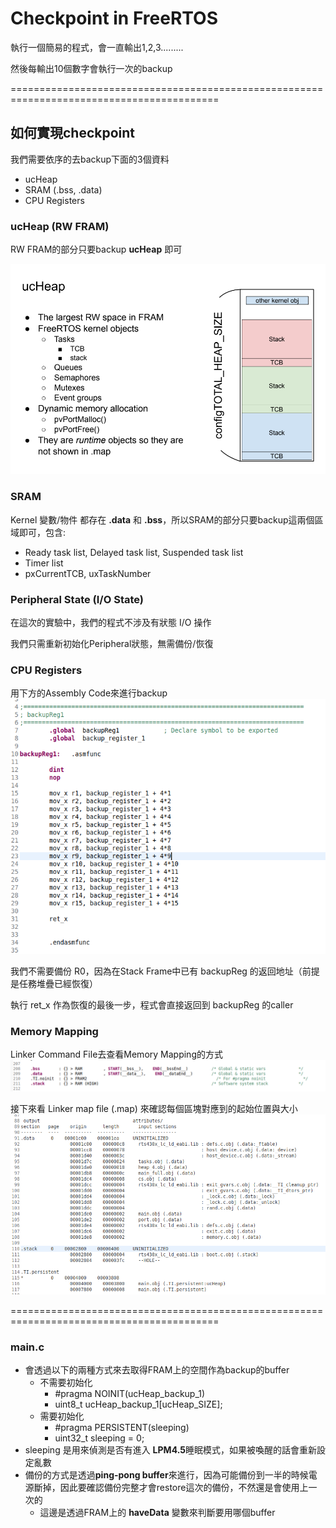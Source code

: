 # Checkpoint in FreeRTOS

執行一個簡易的程式，會一直輸出1,2,3.........

然後每輸出10個數字會執行一次的backup

==========================================================================================

## 如何實現checkpoint

我們需要依序的去backup下面的3個資料
 * ucHeap
 * SRAM (.bss, .data)
 * CPU Registers

### ucHeap (RW FRAM)
RW FRAM的部分只要backup **ucHeap** 即可

<img src="https://github.com/michael54856/FreeRTOS_Checkpoint/blob/main/images/ucHeap.png">

### SRAM
Kernel 變數/物件 都存在 **.data** 和 **.bss**，所以SRAM的部分只要backup這兩個區域即可，包含:
 * Ready task list, Delayed task list, Suspended task list
 * Timer list
 * pxCurrentTCB, uxTaskNumber

### Peripheral State (I/O State)
在這次的實驗中，我們的程式不涉及有狀態 I/O 操作

我們只需重新初始化Peripheral狀態，無需備份/恢復

### CPU Registers
用下方的Assembly Code來進行backup
<img src="https://github.com/michael54856/FreeRTOS_Checkpoint/blob/main/images/backup_registers.png">

我們不需要備份 R0，因為在Stack Frame中已有 backupReg 的返回地址（前提是任務堆疊已經恢復）

執行 ret_x 作為恢復的最後一步，程式會直接返回到 backupReg 的caller

### Memory Mapping

Linker Command File去查看Memory Mapping的方式
<img src="https://github.com/michael54856/FreeRTOS_Checkpoint/blob/main/images/linker_Command_File.png">

接下來看 Linker map file (.map) 來確認每個區塊對應到的起始位置與大小
<img src="https://github.com/michael54856/FreeRTOS_Checkpoint/blob/main/images/memory_Mapping_File.png">


==========================================================================================


### main.c
* 會透過以下的兩種方式來去取得FRAM上的空間作為backup的buffer
  * 不需要初始化
    * #pragma NOINIT(ucHeap_backup_1)
    * uint8_t ucHeap_backup_1[ucHeap_SIZE];
  * 需要初始化
    * #pragma PERSISTENT(sleeping)
    * uint32_t sleeping = 0;
* sleeping 是用來偵測是否有進入 **LPM4.5**睡眠模式，如果被喚醒的話會重新設定亂數
* 備份的方式是透過**ping-pong buffer**來進行，因為可能備份到一半的時候電源斷掉，因此要確認備份完整才會restore這次的備份，不然還是會使用上一次的
  * 這邊是透過FRAM上的 **haveData** 變數來判斷要用哪個buffer

